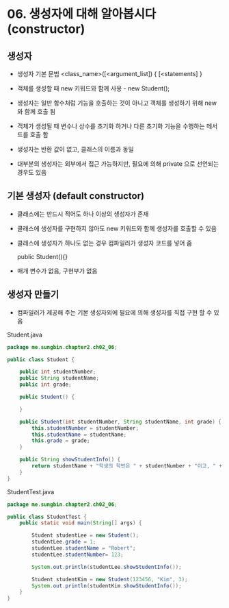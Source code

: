# 06. 생성자에 대해 알아봅시다 (constructor)

## 생성자

- 생성자 기본 문법
  <modifier><class_name>([<argument_list])
  {
  [<statements]
  }

- 객체를 생성할 때 new 키워드와 함께 사용   - new Student();

- 생성자는 일반 함수처럼 기능을 호출하는 것이 아니고 객체를 생성하기 위해 new 와 함께 호출 됨

- 객체가 생성될 때 변수나 상수를 초기화 하거나 다른 초기화 기능을 수행하는 메서드를 호출 함

- 생성자는 반환 값이 없고, 클래스의 이름과 동일

- 대부분의 생성자는 외부에서 접근 가능하지만, 필요에 의해 private 으로 선언되는 경우도 있음


## 기본 생성자 (default constructor)

- 클래스에는 반드시 적어도 하나 이상의 생성자가 존재

- 클래스에 생성자를 구현하지 않아도 new 키워드와 함께 생성자를 호출할 수 있음

- 클래스에 생성자가 하나도 없는 경우 컴파일러가 생성자 코드를 넣어 줌

  public Student(){}

-  매개 변수가 없음, 구현부가 없음

## 생성자 만들기

- 컴파일러가 제공해 주는 기본 생성자외에 필요에 의해 생성자를 직접 구현 할 수 있음

Student.java
``` java
package me.sungbin.chapter2.ch02_06;

public class Student {

    public int studentNumber;
    public String studentName;
    public int grade;

    public Student() {

    }

    public Student(int studentNumber, String studentName, int grade) {
        this.studentNumber = studentNumber;
        this.studentName = studentName;
        this.grade = grade;
    }

    public String showStudentInfo() {
        return studentName + "학생의 학번은 " + studentNumber + "이고, " + grade + "입니다.";
    }
}

```

StudentTest.java
``` java
package me.sungbin.chapter2.ch02_06;

public class StudentTest {
    public static void main(String[] args) {

        Student studentLee = new Student();
        studentLee.grade = 1;
        studentLee.studentName = "Robert";
        studentLee.studentNumber= 123;

        System.out.println(studentLee.showStudentInfo());

        Student studentKim = new Student(123456, "Kim", 3);
        System.out.println(studentKim.showStudentInfo());
    }
}

```
